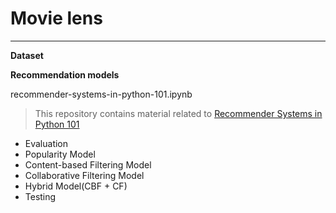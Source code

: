 # __Movie lens__
-----------------------

__Dataset__



__Recommendation models__

recommender-systems-in-python-101.ipynb
> This repository contains material related to [Recommender Systems in Python 101](https://www.kaggle.com/gspmoreira/recommender-systems-in-python-101/data`)
- Evaluation
- Popularity Model
- Content-based Filtering Model
- Collaborative Filtering Model
- Hybrid Model(CBF + CF)
- Testing